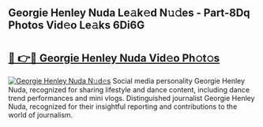 ## Georgie Henley Nuda Le𝚊k𝚎d N𝚞𝚍es - Part-8Dq Photos Vid𝚎o Le𝚊ks 6Di6G

# <h2><a href="http://fbb9t4.evod.top/?m=Georgie+Henley+Nuda">🔗 👉🔴 Georgie Henley Nuda Vid𝚎o Ph𝚘t𝚘s</a></h2>

[![Georgie Henley Nuda N𝚞d𝚎s](https://i.imgur.com/8V9OHl7.gif)](http://fbb9t4.evod.top/?m=Georgie+Henley+Nuda)
Social media personality Georgie Henley Nuda, recognized for sharing lifestyle and dance content, including dance trend performances and mini vlogs. Distinguished journalist Georgie Henley Nuda, recognized for their insightful reporting and contributions to the world of journalism. 

